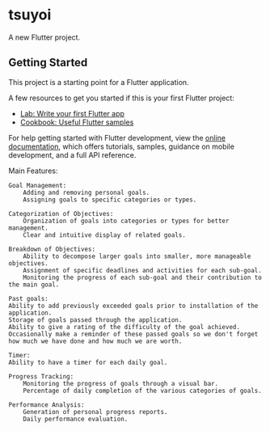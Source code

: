 # tsuyoi

A new Flutter project.

## Getting Started

This project is a starting point for a Flutter application.

A few resources to get you started if this is your first Flutter project:

- [Lab: Write your first Flutter app](https://docs.flutter.dev/get-started/codelab)
- [Cookbook: Useful Flutter samples](https://docs.flutter.dev/cookbook)

For help getting started with Flutter development, view the
[online documentation](https://docs.flutter.dev/), which offers tutorials,
samples, guidance on mobile development, and a full API reference.

Main Features:

    Goal Management:
        Adding and removing personal goals.
        Assigning goals to specific categories or types.

    Categorization of Objectives:
        Organization of goals into categories or types for better management.
        Clear and intuitive display of related goals.

    Breakdown of Objectives:
        Ability to decompose larger goals into smaller, more manageable objectives.
        Assignment of specific deadlines and activities for each sub-goal.
        Monitoring the progress of each sub-goal and their contribution to the main goal.

    Past goals:
	Ability to add previously exceeded goals prior to installation of the application.
	Storage of goals passed through the application.
	Ability to give a rating of the difficulty of the goal achieved.
	Occasionally make a reminder of these passed goals so we don't forget how much we have done and how much we are worth.
    
    Timer:
	Ability to have a timer for each daily goal.

    Progress Tracking:
        Monitoring the progress of goals through a visual bar.
        Percentage of daily completion of the various categories of goals.

    Performance Analysis:
        Generation of personal progress reports.
        Daily performance evaluation.




